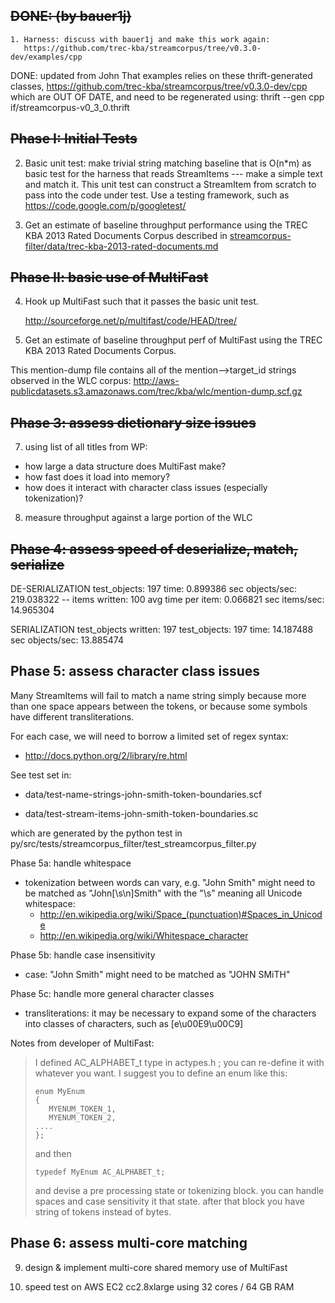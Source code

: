 ~~DONE: (by bauer1j)~~
-------
	1. Harness: discuss with bauer1j and make this work again:
	   https://github.com/trec-kba/streamcorpus/tree/v0.3.0-dev/examples/cpp
DONE:  updated from John
	That examples relies on these thrift-generated classes, 
	   https://github.com/trec-kba/streamcorpus/tree/v0.3.0-dev/cpp
	which are OUT OF DATE, and need to be regenerated using:
	   thrift --gen cpp if/streamcorpus-v0_3_0.thrift

~~Phase I:  Initial Tests~~
-----------------------
2. Basic unit test: make trivial string matching baseline that is
O(n*m) as basic test for the harness that reads StreamItems --- make a
simple text and match it.  This unit test can construct a StreamItem
from scratch to pass into the code under test.  Use a testing
framework, such as https://code.google.com/p/googletest/

3. Get an estimate of baseline throughput performance using the TREC
KBA 2013 Rated Documents Corpus described in
[streamcorpus-filter/data/trec-kba-2013-rated-documents.md](data/trec-kba-2013-rated-documents.md)


~~Phase II:  basic use of MultiFast~~
---------------------------------

4. Hook up MultiFast such that it passes the basic unit test.

   http://sourceforge.net/p/multifast/code/HEAD/tree/

5. Get an estimate of baseline throughput perf of MultiFast using the
TREC KBA 2013 Rated Documents Corpus.

This mention-dump file contains all of the mention-->target_id strings
observed in the WLC corpus:
http://aws-publicdatasets.s3.amazonaws.com/trec/kba/wlc/mention-dump.scf.gz

~~Phase 3:  assess dictionary size issues~~
----------------------------------------

7. using list of all titles from WP:

 - how large a data structure does MultiFast make?
 - how fast does it load into memory?
 - how does it interact with character class issues (especially tokenization)?

8. measure throughput against a large portion of the WLC

~~Phase 4:  assess speed of deserialize, match, serialize~~
-------------------------------------------------------

  DE-SERIALIZATION
  test_objects: 197
  time: 0.899386 sec
  objects/sec: 219.038322
  -- items written: 100           avg time per item: 0.066821 sec         items/sec: 14.965304

  SERIALIZATION
  test_objects written: 197
  test_objects: 197
  time: 14.187488 sec
  objects/sec: 13.885474

Phase 5:  assess character class issues
-----------------------------------------

Many StreamItems will fail to match a name string simply because more
than one space appears between the tokens, or because some symbols
have different transliterations.

For each case, we will need to borrow a limited set of regex syntax:

 * http://docs.python.org/2/library/re.html

See test set in:

 * data/test-name-strings-john-smith-token-boundaries.scf  

 * data/test-stream-items-john-smith-token-boundaries.sc

which are generated by the python test in py/src/tests/streamcorpus_filter/test_streamcorpus_filter.py


Phase 5a:  handle whitespace

 - tokenization between words can vary, e.g. "John Smith" might need
   to be matched as "John[\s\n]Smith" with the "\s" meaning all
   Unicode whitespace:
   * http://en.wikipedia.org/wiki/Space_(punctuation)#Spaces_in_Unicode
   * http://en.wikipedia.org/wiki/Whitespace_character


Phase 5b: handle case insensitivity

 - case: "John Smith" might need to be matched as "JOHN SMiTH"


Phase 5c: handle more general character classes

 - transliterations: it may be necessary to expand some of the
   characters into classes of characters, such as [e\u00E9\u00C9]


Notes from developer of MultiFast:

> I defined AC_ALPHABET_t type in actypes.h ; you can re-define it
> with whatever you want.  I suggest you to define an enum like this:
>
>     enum MyEnum
>     {
>        MYENUM_TOKEN_1,
>        MYENUM_TOKEN_2,
>     ....
>     };
> 
> and then
> 
>     typedef MyEnum AC_ALPHABET_t;
>
> and devise a pre processing state or tokenizing block. you can
> handle spaces and case sensitivity it that state. after that block
> you have string of tokens instead of bytes.


Phase 6:  assess multi-core matching
------------------------------------

9. design & implement multi-core shared memory use of MultiFast

10. speed test on AWS EC2 cc2.8xlarge using 32 cores / 64 GB RAM
